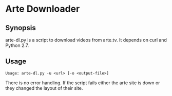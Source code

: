 Arte Downloader
======

Synopsis
----------

arte-dl.py is a script to download videos from arte.tv.
It depends on curl and Python 2.7.

Usage
-----

```
Usage: arte-dl.py -u <url> [-o <output-file>]
```

There is no error handling. If the script fails either the arte site is down
or they changed the layout of their site.
